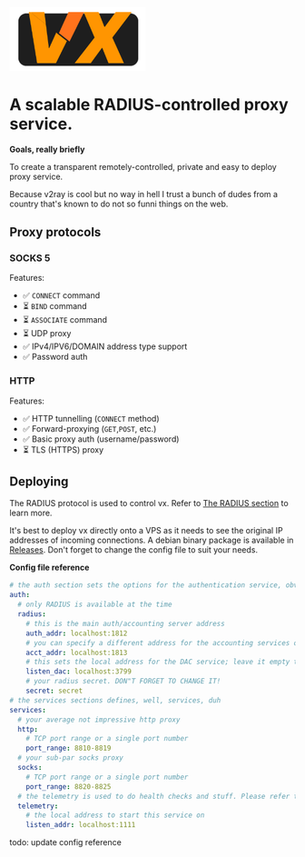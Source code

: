 <img src="./vx-logo.svg" width="240px" />

# A scalable RADIUS-controlled proxy service.

**Goals, really briefly**

To create a transparent remotely-controlled, private and easy to deploy proxy service.

Because v2ray is cool but no way in hell I trust a bunch of dudes from a country that's known to do not so funni things on the web.

## Proxy protocols

### SOCKS 5

Features:
- ✅ `CONNECT` command
- ⏳ `BIND` command
- ⏳ `ASSOCIATE` command
- ⏳ UDP proxy
- ✅ IPv4/IPV6/DOMAIN address type support
- ✅ Password auth

### HTTP

Features:
- ✅ HTTP tunnelling (`CONNECT` method)
- ✅ Forward-proxying (`GET`,`POST`, etc.)
- ✅ Basic proxy auth (username/password)
- ⏳ TLS (HTTPS) proxy

## Deploying

The RADIUS protocol is used to control vx. Refer to [The RADIUS section](./radius.md) to learn more.

It's best to deploy vx directly onto a VPS as it needs to see the original IP addresses of incoming connections. A debian binary package is available in [Releases](https://github.com/maddsua/vx-proxy/releases). Don't forget to change the config file to suit your needs.

**Config file reference**

```yml
# the auth section sets the options for the authentication service, obviously
auth:
  # only RADIUS is available at the time
  radius:
    # this is the main auth/accounting server address
    auth_addr: localhost:1812
    # you can specify a different address for the accounting services or leave it empty, so that the auth_addr is used for both operations
    acct_addr: localhost:1813
    # this sets the local address for the DAC service; leave it empty to use the default radius-defined port (:3799)
    listen_dac: localhost:3799
    # your radius secret. DON"T FORGET TO CHANGE IT!
    secret: secret
# the services sections defines, well, services, duh
services:
  # your average not impressive http proxy
  http:
    # TCP port range or a single port number
    port_range: 8810-8819
  # your sub-par socks proxy
  socks:
    # TCP port range or a single port number
    port_range: 8820-8825
  # the telemetry is used to do health checks and stuff. Please refer to the telemetry.openapi.yaml
  telemetry:
    # the local address to start this service on
    listen_addr: localhost:1111

```

todo: update config reference
